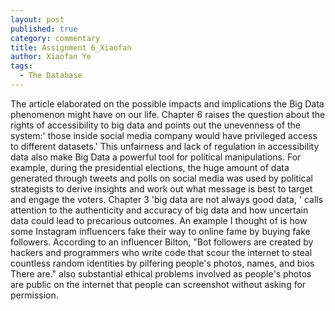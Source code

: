 ```yaml
---
layout: post
published: true
category: commentary
title: Assignment 6_Xiaofan
author: Xiaofan Ye
tags:
  - The Database
---
```




The article elaborated on the possible impacts and implications the Big Data phenomenon might have on our life. 
Chapter 6 raises the question about the rights of accessibility to big data and points out the unevenness of the system:' those inside social media company would have privileged access to different datasets.' This unfairness and lack of regulation in accessibility data also make Big Data a powerful tool for political manipulations. For example, during the presidential elections, the huge amount of data generated through tweets and polls on social media was used by political strategists to derive insights and work out what message is best to target and engage the voters. 
Chapter 3 'big data are not always good data, ' calls attention to the authenticity and accuracy of big data and how uncertain data could lead to precarious outcomes. An example I thought of is how some Instagram influencers fake their way to online fame by buying fake followers. According to an influencer Bilton, "Bot followers are created by hackers and programmers who write code that scour the internet to steal countless random identities by pilfering people's photos, names, and bios There are." also substantial ethical problems involved as people's photos are public on the internet that people can screenshot without asking for permission.
